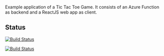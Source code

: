 Example application of a Tic Tac Toe Game. It consists of an Azure Function as backend and a ReactJS web app as client.

## Status

[![Build Status](https://falko-schwabe.visualstudio.com/tic-tac-toe-azure/_apis/build/status/falkosch.tic-tac-toe-azure%20TicTacToeGame?branchName=master)](https://falko-schwabe.visualstudio.com/tic-tac-toe-azure/_build/latest?definitionId=1&branchName=master)

[![Build Status](https://falko-schwabe.visualstudio.com/tic-tac-toe-azure/_apis/build/status/falkosch.tic-tac-toe-azure%20tic-tac-toe-client?branchName=master)](https://falko-schwabe.visualstudio.com/tic-tac-toe-azure/_build/latest?definitionId=2&branchName=master)
